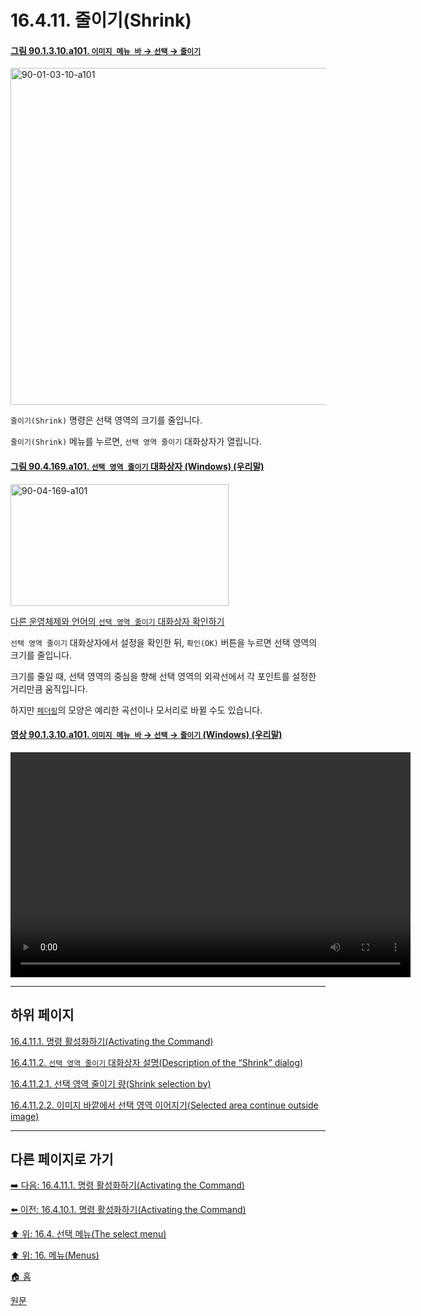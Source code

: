 # 16.4.11. 줄이기(Shrink)

<a id="90-01-03-10-a101"></a>

#### [그림 90.1.3.10.a101. `이미지 메뉴 바` → `선택` → `줄이기`](./90-01-03-10-shrink.md#90-01-03-10-a101)
<img width="934" height="539" alt="90-01-03-10-a101" src="https://github.com/user-attachments/assets/0e4946e6-af0e-4e7d-9156-84e7efbb9eeb" />

`줄이기(Shrink)` 명령은 선택 영역의 크기를 줄입니다.

`줄이기(Shrink)` 메뉴를 누르면, `선택 영역 줄이기` 대화상자가 열립니다.

<a id="90-04-169-a101"></a>

#### [그림 90.4.169.a101. `선택 영역 줄이기` 대화상자 (Windows) (우리말)](./90-04-0169-shrink_selection.md#90-04-169-a101)
<img width="349" height="195" alt="90-04-169-a101" src="https://github.com/user-attachments/assets/6e8bcb90-9f30-499b-9e09-f2406a20c54e" />

[다른 운영체제와 언어의 `선택 영역 줄이기` 대화상자 확인하기](./90-04-0169-shrink_selection.md#90-04-169-a102)

`선택 영역 줄이기` 대화상자에서 설정을 확인한 뒤, `확인(OK)` 버튼을 누르면 선택 영역의 크기를 줄입니다.

크기를 줄일 때, 선택 영역의 중심을 향해 선택 영역의 외곽선에서 각 포인트를 설정한 거리만큼 움직입니다.

하지만 [`페더링`](./07-01-01-feathering.md)의 모양은 예리한 곡선이나 모서리로 바뀔 수도 있습니다.

<a id="90-01-03-10-a101"></a>

#### [영상 90.1.3.10.a101. `이미지 메뉴 바` → `선택` → `줄이기` (Windows) (우리말)](./90-01-03-10-shrink.md#90-01-03-10-a101)
<video controls="controls" width="640" height="360" src="https://github.com/user-attachments/assets/cb298869-183c-412d-a68e-b0131c891937"></video>

***

## 하위 페이지

[16.4.11.1. 명령 활성화하기(Activating the Command)](./16-04-11-01-activating_the_command.md)

[16.4.11.2. `선택 영역 줄이기` 대화상자 설명(Description of the “Shrink” dialog)](./16-04-11-02-00-description_of_the_shrink_dialog.md)

[16.4.11.2.1. 선택 영역 줄이기 량(Shrink selection by)](./16-04-11-02-01-shrink_selection_by.md)

[16.4.11.2.2. 이미지 바깥에서 선택 영역 이어지기(Selected area continue outside image)](./16-04-11-02-02-selected_area_continue_outside_image.md)

***

## 다른 페이지로 가기

[➡️ 다음: 16.4.11.1. 명령 활성화하기(Activating the Command)](./16-04-11-01-activating_the_command.md)

[⬅️ 이전: 16.4.10.1. 명령 활성화하기(Activating the Command)](./16-04-10-01-activating_the_command.md)

[⬆️ 위: 16.4. 선택 메뉴(The select menu)](./16-04-00-the-select-menu.md)

[⬆️ 위: 16. 메뉴(Menus)](./16-00-menus.md)

[🏠 홈](./00-home.md)

[원문](https://docs.gimp.org/2.10/ko/gimp-selection-shrink.html)